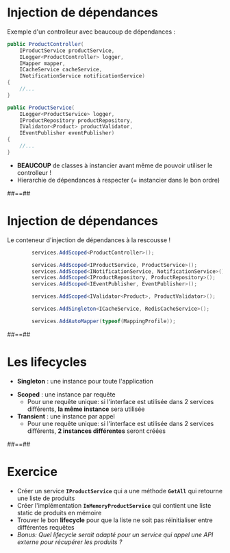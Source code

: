 # Injection de dépendances

Exemple d'un controlleur avec beaucoup de dépendances :

```csharp [1-9|2|3|4|5|6|1-9]
public ProductController(
    IProductService productService,
    ILogger<ProductController> logger,
    IMapper mapper,
    ICacheService cacheService,
    INotificationService notificationService)
{
    //...
}
```

```csharp [1-8|2|3|4|5|1-8]
public ProductService(
    ILogger<ProductService> logger, 
    IProductRepository productRepository,
    IValidator<Product> productValidator,
    IEventPublisher eventPublisher)
{
    //...
}
```

- **BEAUCOUP** de classes à instancier avant même de pouvoir utiliser le controlleur !
- Hierarchie de dépendances à respecter (= instancier dans le bon ordre)
<!-- .element: class="list-fragment" -->

##==##
# Injection de dépendances

Le conteneur d'injection de dépendances à la rescousse !
<!-- .element: class="admonition success" -->

```csharp [1-12|1|3-6|8|10|12|1-12]
        services.AddScoped<ProductController>();

        services.AddScoped<IProductService, ProductService>();
        services.AddScoped<INotificationService, NotificationService>();
        services.AddScoped<IProductRepository, ProductRepository>();
        services.AddScoped<IEventPublisher, EventPublisher>();

        services.AddScoped<IValidator<Product>, ProductValidator>();

        services.AddSingleton<ICacheService, RedisCacheService>();

        services.AddAutoMapper(typeof(MappingProfile));
```

##==##

# Les lifecycles

- **Singleton** : une instance pour toute l'application
<!-- .element: class="list-fragment" -->
- **Scoped** : une instance par requête
    - Pour une requête unique: si l'interface est utilisée dans 2 services différents, **la même instance** sera utilisée
- **Transient** : une instance par appel
    - Pour une requête unique: si l'interface est utilisée dans 2 services différents, **2 instances différentes** seront créées


##==##

<!-- .slide: class="exercice" -->

# Exercice

- Créer un service **`IProductService`** qui a une méthode **`GetAll`** qui retourne une liste de produits
- Créer l'implémentation **`InMemoryProductService`** qui contient une liste static de produits en mémoire
- Trouver le bon **lifecycle** pour que la liste ne soit pas réinitialiser entre différentes requêtes
- _Bonus: Quel lifecycle serait adapté pour un service qui appel une API externe pour récupérer les produits ?_
<!-- .element: class="list-fragment" -->
